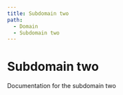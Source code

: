 ```yaml
---
title: Subdomain two
path:
  - Domain
  - Subdomain two
---
```


# Subdomain two

Documentation for the subdomain two

